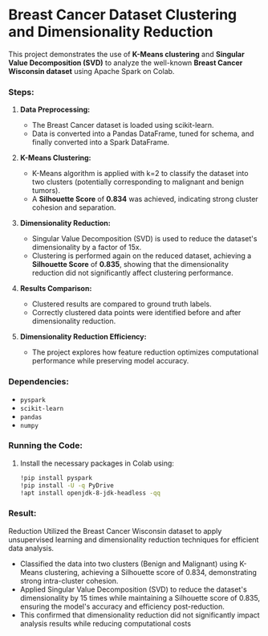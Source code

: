 # Breast Cancer Dataset Clustering and Dimensionality Reduction

This project demonstrates the use of **K-Means clustering** and **Singular Value Decomposition (SVD)** to analyze the well-known **Breast Cancer Wisconsin dataset** using Apache Spark on Colab.

### Steps:
1. **Data Preprocessing:**
   - The Breast Cancer dataset is loaded using scikit-learn.
   - Data is converted into a Pandas DataFrame, tuned for schema, and finally converted into a Spark DataFrame.

2. **K-Means Clustering:**
   - K-Means algorithm is applied with k=2 to classify the dataset into two clusters (potentially corresponding to malignant and benign tumors).
   - A **Silhouette Score** of **0.834** was achieved, indicating strong cluster cohesion and separation.

3. **Dimensionality Reduction:**
   - Singular Value Decomposition (SVD) is used to reduce the dataset's dimensionality by a factor of 15x.
   - Clustering is performed again on the reduced dataset, achieving a **Silhouette Score** of **0.835**, showing that the dimensionality reduction did not significantly affect clustering performance.

4. **Results Comparison:**
   - Clustered results are compared to ground truth labels.
   - Correctly clustered data points were identified before and after dimensionality reduction.

5. **Dimensionality Reduction Efficiency:**
   - The project explores how feature reduction optimizes computational performance while preserving model accuracy.


### Dependencies:
- `pyspark`
- `scikit-learn`
- `pandas`
- `numpy`

### Running the Code:
1. Install the necessary packages in Colab using:
   ```bash
   !pip install pyspark
   !pip install -U -q PyDrive
   !apt install openjdk-8-jdk-headless -qq
   
### Result:
   Reduction Utilized the Breast Cancer Wisconsin dataset to apply unsupervised learning and dimensionality reduction techniques for efficient data analysis.
-	Classified the data into two clusters (Benign and Malignant) using K-Means clustering, achieving a Silhouette score of 0.834, demonstrating strong intra-cluster cohesion. 
-	Applied Singular Value Decomposition (SVD) to reduce the dataset's dimensionality by 15 times while maintaining a Silhouette score of 0.835, ensuring the model's accuracy and efficiency post-reduction. 
-	This confirmed that dimensionality reduction did not significantly impact analysis results while reducing computational costs

